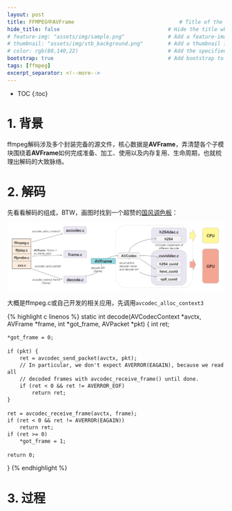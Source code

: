 ```yaml
---
layout: post
title: FFMPEG中AVFrame                                  # Title of the page
hide_title: false                                   # Hide the title when displaying the post, but shown in lists of posts
# feature-img: "assets/img/sample.png"              # Add a feature-image to the post
# thumbnail: "assets/img/stb_background.png"        # Add a thumbnail image on blog view
# color: rgb(80,140,22)                             # Add the specified color as feature image, and change link colors in post
bootstrap: true                                     # Add bootstrap to the page
tags: [ffmpeg]
excerpt_separator: <!--more-->
---
```


<!--more-->
* TOC
{:toc}

# 1. 背景

ffmpeg解码涉及多个封装完备的源文件，核心数据是**AVFrame**，弄清楚各个子模块围绕着**AVFrame**如何完成准备、加工、使用以及内存复用、生命周期，也就梳理出解码的大致脉络。

# 2. 解码

先看看解码的组成，BTW，画图时找到一个超赞的[国风调色板](http://color.xunmi.cool)：

![](/assets/img/post/2022-09-01-ffmpeg-avframe/ffmpeg_decoder.png)

大概是ffmpeg.c或自己开发的相关应用，先调用`avcodec_alloc_context3`

{% highlight c linenos %}
static int decode(AVCodecContext *avctx, AVFrame *frame, int *got_frame, AVPacket *pkt)
{
    int ret;

    *got_frame = 0;

    if (pkt) {
        ret = avcodec_send_packet(avctx, pkt);
        // In particular, we don't expect AVERROR(EAGAIN), because we read all
        // decoded frames with avcodec_receive_frame() until done.
        if (ret < 0 && ret != AVERROR_EOF)
            return ret;
    }

    ret = avcodec_receive_frame(avctx, frame);
    if (ret < 0 && ret != AVERROR(EAGAIN))
        return ret;
    if (ret >= 0)
        *got_frame = 1;

    return 0;
}
{% endhighlight %}

# 3. 过程

